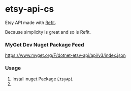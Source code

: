 # etsy-api-cs
Etsy API made with [Refit](https://github.com/reactiveui/refit).

Because simplicity is great and so is Refit.

### MyGet Dev Nuget Package Feed

https://www.myget.org/F/dotnet-etsy-api/api/v3/index.json
 
### Usage

1. Install nuget Package `EtsyApi`
2. 

